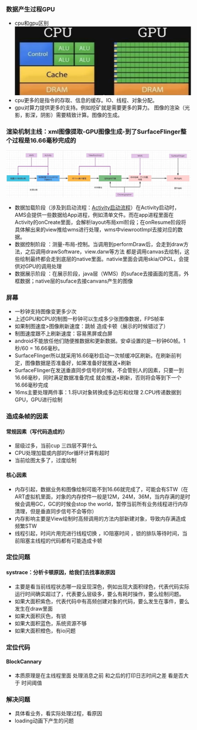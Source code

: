 ### 数据产生过程GPU
- cpu和gpu区别
  ![img.png](resource/cpu和gpu区别.png)
- cpu更多的是指令的存取、信息的缓存。IO、线程、对象分配。
- gpu对算力提供更多的支持。例如挖矿就是需要更多的算力。 图像的渲染（光影，影深，阴影）需要精致计算。图像的生成。

### 渲染机制主线：xml图像提取-GPU图像生成-到了SurfaceFlinger整个过程是16.66毫秒完成的
![img.png](resource/渲染机制主线.png)
- 数据加载阶段（涉及到启动流程：[Activity启动流程](./android/基础/Framework层.md)）在Activity启动时，AMS会提供一些数据给App进程，例如清单文件。而在app进程里面在Activity的onCreate里面，会解析layout布局xml阶段；在onResume阶段将具体解出来的view推给wms进行处理，wms中viewrootImpl去接对应的数据。
- 数据控制阶段 ：测量-布局-控制。当调用到performDraw后，会走到draw方法，之后调用drawSoftware，view.darw等方法 都是调用canvas去绘制，这些绘制最终都会走到底层的native里面。nativie里面会调用skia/OPGL，会提供对GPU的调用处理
- 数据展示阶段 ：在展示阶段，java层（WMS）的suface去接画面的宽高，外框数据；native层的suface去接canvans产生的图像

### 屏幕
- 一秒钟支持图像变更多少次
- 上述GPU和CPU的制图一秒钟可以生成多少张图像数据，FPS帧率
- 如果制图速度>图像刷新速度：跳帧 造成卡顿（展示的时候错过了）
- 制图速度跟不上刷新速度：容易黑屏或白屏
- android不能放任他们随便推数据和更新数据。安卓设置的是一秒钟60帧。1秒/60 = 16.66毫秒。
- SurfaceFlinger所以就采用16.66毫秒启动一次帧缓冲区刷新。在刷新前判定，图像数据是否准备好，如果准备好就推送+刷新
- SurfaceFlinger在发送垂直同步信号的时候，不会管别人的因素，只要一到16.66毫秒，同时满足数据准备完成 就会推送+刷新，否则将会等到下一个16.66毫秒完成
- 16ms主要处理两件事：1.将UI对象转换成多边形和纹理  2.CPU传递数据到GPU，GPU进行绘制

### 造成条帧的因素
#### 常规因素（写代码造成的）
- 层级过多，当前cup 三四层不算什么
- CPU处理加载或内部的for循环计算有超时
- 当前绘图太多了，过度绘制
#### 核心因素
- 内存引起，数据业务和图像绘制可能不到16.66就完成了，可能会有STW（在ART虚拟机里面，对象的内存控件一般是12M，24M，36M，当内存满的是时候会调用GC，GC的时候会stop the world，暂停当前所有业务线程进行内存清理，但是垂直同步信号不会等你）
- 内存影响主要是View绘制时高频调用的方法内部新建对象，导致内存满造成频繁STW
- 线程引起，时间片用完进行线程切换 ，IO阻塞时间 ，锁的排队等待时间，当前阻塞主线程的代码都有可能造成卡顿


### 定位问题
#### systrace：分析卡顿原因，给我们去找事故原因
- 主要是看当前线程状态哪一段呈现深色，例如出现大面积绿色，代表代码实际运行时间确实超过了，代表要么层级多，要么有耗时操作，要么绘制问题。
- 如果大面积紫色，代表代码中有高频创建对象的代码，要么发生在事件，要么发生在draw里面
- 如果大面积灰色，有锁
- 如果大面积蓝色，系统资源不够
- 如果大面积橙色，有io问题

### 定位代码
#### BlockCannary 
- 本质原理是在主线程里面 处理消息之前 和之后的打印日志时间之差 看是否大于 时间阈值


### 解决问题
- 具体看业务，看实际处理过程，看原因
- loading动画下产生的问题